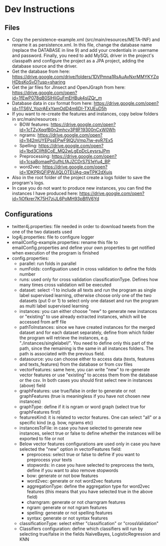 # Dev Instructions

## Files
* Copy the persistence-example.xml (src/main/resources/META-INF) and rename it as persistence.xml. In this file, 
change the database name (replace the DATABASE in line 9) and add your credentials in username and password. 
Finally, you need to add MySQL driver in the project's classpath and configure the project as a JPA project, 
adding the database source and the driver.
* Get the database from here: https://drive.google.com/drive/folders/1DVPmna1RsAuAvNxrMMYKYZqHDbsKoSvD?usp=sharing
* Get the jar files for JInsect and OpenJGraph from here: https://drive.google.com/open?id=1fEwP078qB0SlHIjGuFmEHBuk4sIZQr_m
* Database data in csv format from here: https://drive.google.com/open?id=1TS6V_YqzrAExYamOdD4m6DI-TXUEuD5h
* If you want to re-create the features and instances, copy below folders in src/main/resources :
    * BOW features: https://drive.google.com/open?id=1cTZvXqqfB0n2mhcv3P8F19300nCxW0Wh
    * ngrams: https://drive.google.com/open?id=1l42mUYEPssEPwF9IQUVmp7Iw-eyR7Ex5
    * Spelling: https://drive.google.com/open?id=1bd3CIIft8CoE_MQ2wLgEpDcLeysrsJPm
    * Preprocessing: https://drive.google.com/open?id=1csaBomaePGufhLfAJZCDrS7S1eYu4_BP
    * word2vec: https://drive.google.com/open?id=1DKPRjQFIPWJIQLOTEUAg-qwTPK2dXujs
* Also in the root folder of the project create a logs folder to save the program's logs.
* In case you do not want to produce new instances, you can find the instances I have produced here: https://drive.google.com/open?id=1jOfkrer7K75H7zjJL6PoMH93pBflV6Yd

## Configurations

* twitter4j.properties: file needed in order to download tweets from the one of the two datasets used
* log4j.properties: file to configure logger
* emailConfig-example.properties: rename this file to emailConfig.properties and define your own properties to get notified when execution of the program is finished
* config.properties: 
	* parallel: run folds in parallel
	* numFolds: configuation used in cross validation to define the folds number
	* runs: used only for cross validation classificationType. Defines how many times cross validation will be executed
	* dataset: select -1 to include all texts and run the program as single label supervised learning, otherwise choose only one of the two datasets (put 0 or 1) to select only one dataset and run the program as multi label supervised learning
	* instances: you can either choose "new" to generate new instances or "existing" to use already extracted instances, which will be accessed from arff file
	* pathToInstances: since we have created instances for the merged dataset and for each dataset separately, define from which folder the program will retrieve the instances, e.g. "./instances/singlelabel/". You need to define only this part of the path, since the remaining is the same in all instances folders. The path is associated with the previous field.
	* datasource: you can choose either to access data (texts, features and texts_features) from the database or from csv files
	* vectorFeatures: same here, you can write "new" to re-generate vector features or use "existing" to access them from the database or the csv. In both cases you should first select new in instances (above) field
	* graphFeatures: use true/false in order to generate or not graphFeatures (true is meaningless if you have not chosen new instances)
	* graphType: define if it is ngram or word graph (select true for graphFeatures first)
	* featuresKind: it is related to vector features. One can select "all" or a specific kind (e.g. bow, ngrams etc)
	* instancesToFile: in case you have selected to generate new instances, select true or false to define whether the instances will be exported to file or not
	* Below vector features configurations are used only in case you have selected the "new" option in vectorFeatures field:
		* preprocess: select true or false to define if you want to preprocess your texts
		* stopwords: in case you have selected to preprocess the texts, define if you want to also remove stopwords
		* bow: generate or not bow features
		* word2vec: generate or not word2vec features
		* aggregationType: define the aggregation type for word2vec features (this means that you have selected true in the above field)
		* charngram: generate or not charngram features
		* ngram: generate or not ngram features
		* spelling: generate or not spelling features
		* syntax: generate or not syntax features
	* classificationType: select either "classification" or "crossValidation"
	* Classifiers configuration: define which classifiers will run by selecting true/false in the fields NaiveBayes, LogisticRegression and KNN